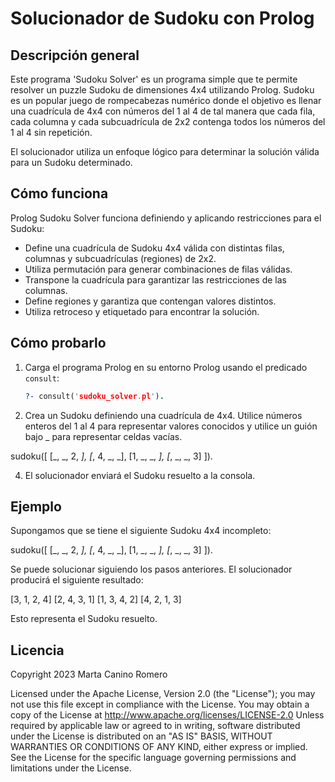 # Solucionador de Sudoku con Prolog

## Descripción general

Este programa 'Sudoku Solver' es un programa simple que te permite resolver un puzzle Sudoku de dimensiones 4x4 utilizando Prolog. Sudoku es un popular juego de rompecabezas numérico donde el objetivo es llenar una cuadrícula de 4x4 con números del 1 al 4 de tal manera que cada fila, cada columna y cada subcuadrícula de 2x2 contenga todos los números del 1 al 4 sin repetición.

El solucionador utiliza un enfoque lógico para determinar la solución válida para un Sudoku determinado.

## Cómo funciona

Prolog Sudoku Solver funciona definiendo y aplicando restricciones para el Sudoku:

- Define una cuadrícula de Sudoku 4x4 válida con distintas filas, columnas y subcuadrículas (regiones) de 2x2.
- Utiliza permutación para generar combinaciones de filas válidas.
- Transpone la cuadrícula para garantizar las restricciones de las columnas.
- Define regiones y garantiza que contengan valores distintos.
- Utiliza retroceso y etiquetado para encontrar la solución.

## Cómo probarlo

1. Carga el programa Prolog en su entorno Prolog usando el predicado `consult`:

    ```prolog
    ?- consult('sudoku_solver.pl').

2. Crea un Sudoku definiendo una cuadrícula de 4x4. Utilice números enteros del 1 al 4 para representar valores conocidos y utilice un guión bajo _ para representar celdas vacías.

sudoku([ [_, _, 2, _],
         [_, 4, _, _],
         [1, _, _, _],
         [_, _, _, 3] ]).

4. El solucionador enviará el Sudoku resuelto a la consola.

## Ejemplo

Supongamos que se tiene el siguiente Sudoku 4x4 incompleto:

sudoku([ [_, _, 2, _],
         [_, 4, _, _],
         [1, _, _, _],
         [_, _, _, 3] ]).

Se puede solucionar siguiendo los pasos anteriores. El solucionador producirá el siguiente resultado:

[3, 1, 2, 4]
[2, 4, 3, 1]
[1, 3, 4, 2]
[4, 2, 1, 3]

Esto representa el Sudoku resuelto.

## Licencia

Copyright 2023 Marta Canino Romero

Licensed under the Apache License, Version 2.0 (the "License");
you may not use this file except in compliance with the License.
You may obtain a copy of the License at
    http://www.apache.org/licenses/LICENSE-2.0
    Unless required by applicable law or agreed to in writing, software
    distributed under the License is distributed on an "AS IS" BASIS,
    WITHOUT WARRANTIES OR CONDITIONS OF ANY KIND, either express or implied.
    See the License for the specific language governing permissions and
    limitations under the License.
